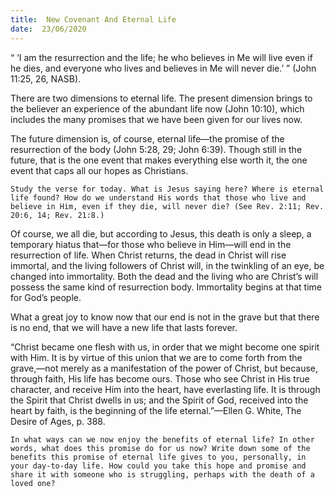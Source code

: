 ```yaml
---
title:  New Covenant And Eternal Life
date:  23/06/2020
---
```


“ ‘I am the resurrection and the life; he who believes in Me will live even if he dies, and everyone who lives and believes in Me will never die.’ ” (John 11:25, 26, NASB).

There are two dimensions to eternal life. The present dimension brings to the believer an experience of the abundant life now (John 10:10), which includes the many promises that we have been given for our lives now.

The future dimension is, of course, eternal life—the promise of the resurrection of the body (John 5:28, 29; John 6:39). Though still in the future, that is the one event that makes everything else worth it, the one event that caps all our hopes as Christians.

`Study the verse for today. What is Jesus saying here? Where is eternal life found? How do we understand His words that those who live and believe in Him, even if they die, will never die? (See Rev. 2:11; Rev. 20:6, 14; Rev. 21:8.)`

Of course, we all die, but according to Jesus, this death is only a sleep, a temporary hiatus that—for those who believe in Him—will end in the resurrection of life. When Christ returns, the dead in Christ will rise immortal, and the living followers of Christ will, in the twinkling of an eye, be changed into immortality. Both the dead and the living who are Christ’s will possess the same kind of resurrection body. Immortality begins at that time for God’s people.

What a great joy to know now that our end is not in the grave but that there is no end, that we will have a new life that lasts forever.

“Christ became one flesh with us, in order that we might become one spirit with Him. It is by virtue of this union that we are to come forth from the grave,—not merely as a manifestation of the power of Christ, but because, through faith, His life has become ours. Those who see Christ in His true character, and receive Him into the heart, have everlasting life. It is through the Spirit that Christ dwells in us; and the Spirit of God, received into the heart by faith, is the beginning of the life eternal.”—Ellen G. White, The Desire of Ages, p. 388.

`In what ways can we now enjoy the benefits of eternal life? In other words, what does this promise do for us now? Write down some of the benefits this promise of eternal life gives to you, personally, in your day-to-day life. How could you take this hope and promise and share it with someone who is struggling, perhaps with the death of a loved one?`
